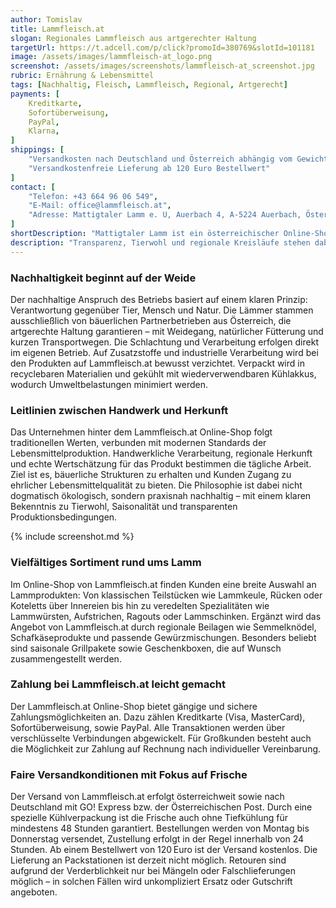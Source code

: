 ```yaml
---
author: Tomislav
title: Lammfleisch.at
slogan: Regionales Lammfleisch aus artgerechter Haltung
targetUrl: https://t.adcell.com/p/click?promoId=380769&slotId=101181
image: /assets/images/lammfleisch-at_logo.png
screenshot: /assets/images/screenshots/lammfleisch-at_screenshot.jpg
rubric: Ernährung & Lebensmittel
tags: [Nachhaltig, Fleisch, Lammfleisch, Regional, Artgerecht]
payments: [
    Kreditkarte,
    Sofortüberweisung,
    PayPal,
    Klarna,
]
shippings: [
    "Versandkosten nach Deutschland und Österreich abhängig vom Gewicht",
    "Versandkostenfreie Lieferung ab 120 Euro Bestellwert"
]
contact: [
    "Telefon: +43 664 96 06 549",
    "E-Mail: office@lammfleisch.at",
    "Adresse: Mattigtaler Lamm e. U, Auerbach 4, A-5224 Auerbach, Österreich"
]
shortDescription: "Mattigtaler Lamm ist ein österreichischer Online-Shop, der sich auf regionales Lammfleisch aus artgerechter Haltung spezialisiert hat. Der Familienbetrieb mit eigener Schlachterei verfolgt ein durchdachtes Konzept: Kunden erhalten hochwertiges Fleisch direkt vom Erzeuger – ohne Umwege über Zwischenhändler."
description: "Transparenz, Tierwohl und regionale Kreisläufe stehen dabei im Mittelpunkt. Das Sortiment umfasst Frischfleisch, Würste, Feinkostprodukte und Geschenkideen. Dabei richtet sich das Angebot sowohl an Privatkunden als auch an die Gastronomie. Neben dem Onlineversand wird auch ein Hofverkauf betrieben."
---
```


### Nachhaltigkeit beginnt auf der Weide

Der nachhaltige Anspruch des Betriebs basiert auf einem klaren Prinzip: Verantwortung gegenüber Tier, Mensch und Natur. Die Lämmer stammen ausschließlich von bäuerlichen Partnerbetrieben aus Österreich, die artgerechte Haltung garantieren – mit Weidegang, natürlicher Fütterung und kurzen Transportwegen. Die Schlachtung und Verarbeitung erfolgen direkt im eigenen Betrieb. Auf Zusatzstoffe und industrielle Verarbeitung wird bei den Produkten auf Lammfleisch.at bewusst verzichtet. Verpackt wird in recyclebaren Materialien und gekühlt mit wiederverwendbaren Kühlakkus, wodurch Umweltbelastungen minimiert werden.

### Leitlinien zwischen Handwerk und Herkunft

Das Unternehmen hinter dem Lammfleisch.at Online-Shop folgt traditionellen Werten, verbunden mit modernen Standards der Lebensmittelproduktion. Handwerkliche Verarbeitung, regionale Herkunft und echte Wertschätzung für das Produkt bestimmen die tägliche Arbeit. Ziel ist es, bäuerliche Strukturen zu erhalten und Kunden Zugang zu ehrlicher Lebensmittelqualität zu bieten. Die Philosophie ist dabei nicht dogmatisch ökologisch, sondern praxisnah nachhaltig – mit einem klaren Bekenntnis zu Tierwohl, Saisonalität und transparenten Produktionsbedingungen.

{% include screenshot.md %}

### Vielfältiges Sortiment rund ums Lamm

Im Online-Shop von Lammfleisch.at finden Kunden eine breite Auswahl an Lammprodukten: Von klassischen Teilstücken wie Lammkeule, Rücken oder Koteletts über Innereien bis hin zu veredelten Spezialitäten wie Lammwürsten, Aufstrichen, Ragouts oder Lammschinken. Ergänzt wird das Angebot von Lammfleisch.at durch regionale Beilagen wie Semmelknödel, Schafkäseprodukte und passende Gewürzmischungen. Besonders beliebt sind saisonale Grillpakete sowie Geschenkboxen, die auf Wunsch zusammengestellt werden.

### Zahlung bei Lammfleisch.at leicht gemacht

Der Lammfleisch.at Online-Shop bietet gängige und sichere Zahlungsmöglichkeiten an. Dazu zählen Kreditkarte (Visa, MasterCard), Sofortüberweisung, sowie PayPal. Alle Transaktionen werden über verschlüsselte Verbindungen abgewickelt. Für Großkunden besteht auch die Möglichkeit zur Zahlung auf Rechnung nach individueller Vereinbarung.

### Faire Versandkonditionen mit Fokus auf Frische

Der Versand von Lammfleisch.at erfolgt österreichweit sowie nach Deutschland mit GO! Express bzw. der Österreichischen Post. Durch eine spezielle Kühlverpackung ist die Frische auch ohne Tiefkühlung für mindestens 48 Stunden garantiert. Bestellungen werden von Montag bis Donnerstag versendet, Zustellung erfolgt in der Regel innerhalb von 24 Stunden. Ab einem Bestellwert von 120 Euro ist der Versand kostenlos. Die Lieferung an Packstationen ist derzeit nicht möglich. Retouren sind aufgrund der Verderblichkeit nur bei Mängeln oder Falschlieferungen möglich – in solchen Fällen wird unkompliziert Ersatz oder Gutschrift angeboten.